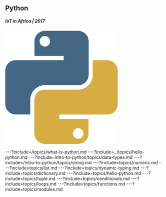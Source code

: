 ## Python
##### IoT in Africa | 2017
![Python](/assets/img/python-360x361.png)

---?include=/topics/what-is-python.md
---?include=../topics/hello-python.md
---?include=intro-to-python/topics/data-types.md
---?include=/intro-to-python/topics/string.md
---?include=topics/numeric.md
---?include=topics/list.md
---?include=topics/dynamic-typing.md
---?include=topics/dictionary.md
---?include=topics/hello-python.md
---?include=topics/tuple.md
---?include=topics/conditionals.md
---?include=topics/loops.md
---?include=topics/functions.md
---?include=topics/modules.md














